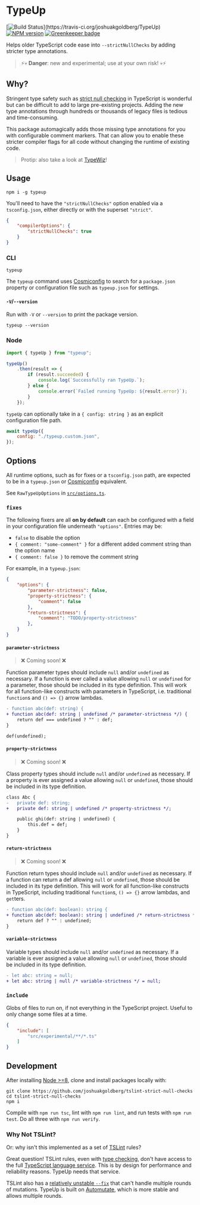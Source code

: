 # TypeUp

[![Build Status](https://travis-ci.org/joshuakgoldberg/TypeUp.svg?)](https://travis-ci.org/joshuakgoldberg/TypeUp)
[![NPM version](https://badge.fury.io/js/joshuakgoldberg.svg)](http://badge.fury.io/js/joshuakgoldberg)
[![Greenkeeper badge](https://badges.greenkeeper.io/joshuakgoldberg/TypeUp.svg)](https://greenkeeper.io/)

Helps older TypeScript code ease into `--strictNullChecks` by adding stricter type annotations.

> ⚡💀 **Danger**: new and experimental; use at your own risk! 💀⚡

## Why?

Stringent type safety such as [strict null checking](https://www.typescriptlang.org/docs/handbook/release-notes/typescript-2-0.html) in TypeScript
is wonderful but can be difficult to add to large pre-existing projects.
Adding the new type annotations through hundreds or thousands of legacy files is tedious and time-consuming.

This package automagically adds those missing type annotations for you with configurable comment markers.
That can allow you to enable these stricter compiler flags for all code without changing the runtime of existing code.

> Protip: also take a look at [TypeWiz](https://github.com/urish/typewiz)!

## Usage

```shell
npm i -g typeup
```

You'll need to have the `"strictNullChecks"` option enabled via a `tsconfig.json`, either directly or with the superset `"strict"`.

```json
{
    "compilerOptions": {
        "strictNullChecks": true
    }
}
```

### CLI

```shell
typeup
```

The `typeup` command uses [Cosmiconfig](https://github.com/davidtheclark/cosmiconfig) to search for a `package.json` property or configuration file such as `typeup.json` for settings.

#### `-V`/`--version`

Run with `-V` or `--version` to print the package version.

```shell
typeup --version
```

### Node

```javascript
import { typeUp } from "typeup";

typeUp()
    .then(result => {
        if (result.succeeded) {
            console.log(`Successfully ran TypeUp.`);
        } else {
            console.error(`Failed running TypeUp: ${result.error}`);
        }
    });
```

`typeUp` can optionally take in a `{ config: string }` as an explicit configuration file path.

```javascript
await typeUp({
    config: "./typeup.custom.json",
});
```

## Options

All runtime options, such as for fixes or a `tsconfig.json` path, are expected to be in a `typeup.json` or [Cosmiconfig](https://github.com/davidtheclark/cosmiconfig) equivalent.

See `RawTypeUpOptions` in [`src/options.ts`](./src/options.ts).

### `fixes`

The following fixers are all **on by default** can each be configured with a field in your configuration file underneath `"options"`.
Entries may be:

* `false` to disable the option
* `{ comment: "some-comment" }` for a different added comment string than the option name
* `{ comment: false }` to remove the comment string

For example, in a `typeup.json`:

```json
{
    "options": {
        "parameter-strictness": false,
        "property-strictness": {
            "comment": false
        },
        "return-strictness": {
            "comment": "TODO/property-strictness"
        },
    }
}
```

#### `parameter-strictness`

> ❌ Coming soon! ❌

Function parameter types should include `null` and/or `undefined` as necessary.
If a function is ever called a value allowing `null` or `undefined` for a parameter, those should be included in its type definition.
This will work for all function-like constructs with parameters in TypeScript, i.e. traditional `function`s and `() => {}` arrow lambdas.

```diff
- function abc(def: string) {
+ function abc(def: string | undefined /* parameter-strictness */) {
    return def === undefined ? "" : def;
}

def(undefined);
```

#### `property-strictness`

> ❌ Coming soon! ❌

Class property types should include `null` and/or `undefined` as necessary.
If a property is ever assigned a value allowing `null` or `undefined`, those should be included in its type definition.

```diff
class Abc {
-   private def: string;
+   private def: string | undefined /* property-strictness */;

    public ghi(def: string | undefined) {
        this.def = def;
    }
}
```

#### `return-strictness`

> ❌ Coming soon! ❌

Function return types should include `null` and/or `undefined` as necessary.
If a function can return a def allowing `null` or `undefined`, those should be included in its type definition.
This will work for all function-like constructs in TypeScript, including traditional `function`s, `() => {}` arrow lambdas, and `get`ters.

```diff
- function abc(def: boolean): string {
+ function abc(def: boolean): string | undefined /* return-strictness */ {
    return def ? "" : undefined;
}
```

#### `variable-strictness`

Variable types should include `null` and/or `undefined` as necessary.
If a variable is ever assigned a value allowing `null` or `undefined`, those should be included in its type definition.

```diff
- let abc: string = null;
+ let abc: string | null /* variable-strictness */ = null;
```

### `include`

Globs of files to run on, if not everything in the TypeScript project.
Useful to only change some files at a time.

```json
{
    "include": [
        "src/experimental/**/*.ts"
    ]
}
```

## Development

After installing [Node >=8](https://nodejs.org/en/download), clone and install packages locally with:

```shell
git clone https://github.com/joshuakgoldberg/tslint-strict-null-checks
cd tslint-strict-null-checks
npm i
```

Compile with `npm run tsc`, lint with `npm run lint`, and run tests with `npm run test`.
Do all three with `npm run verify`.

### Why Not TSLint?

Or: why isn't this implemented as a set of [TSLint](https://github.com/palantir/tslint) rules?

Great question!
TSLint rules, even with [type checking](https://palantir.github.io/tslint/usage/type-checking), don't have access to the full [TypeScript language service](https://github.com/Microsoft/TypeScript/wiki/Using-the-Language-Service-API).
This is by design for performance and reliability reasons.
TypeUp needs that service.

TSLint also has a [relatively unstable `--fix`](https://github.com/palantir/tslint/issues/2556) that can't handle multiple rounds of mutations.
TypeUp is built on [Automutate](https://github.com/automutate/automutate), which is more stable and allows multiple rounds.
